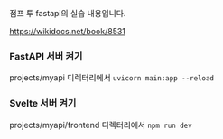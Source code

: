 점프 투 fastapi의 실습 내용입니다.

https://wikidocs.net/book/8531


### FastAPI 서버 켜기
projects/myapi 디렉터리에서
```uvicorn main:app --reload```

### Svelte 서버 켜기
projects/myapi/frontend 디렉터리에서
```npm run dev```